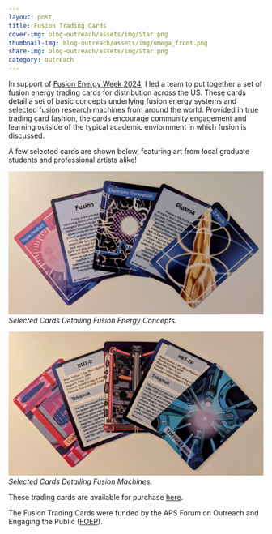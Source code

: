```yaml
---
layout: post
title: Fusion Trading Cards
cover-img: blog-outreach/assets/img/Star.png
thumbnail-img: blog-outreach/assets/img/omega_front.png
share-img: blog-outreach/assets/img/Star.png
category: outreach
---
```


In support of [Fusion Energy Week 2024](https://www.oaknelson.com/2023-12-15-fusionenergyweek/), I led a team to put together a set of fusion energy trading cards for distribution across the US. These cards detail a set of basic concepts underlying fusion energy systems and selected fusion research machines from around the world. Provided in true trading card fashion, the cards encourage community engagement and learning outside of the typical academic enviornment in which fusion is discussed. 

A few selected cards are shown below, featuring art from local graduate students and professional artists alike!

![Fusion Concept Cards](blog-outreach/assets/img/cards_concepts.jpg)
*Selected Cards Detailing Fusion Energy Concepts.*

![Fusion Machine Cards](blog-outreach/assets/img/cards_machines.jpg)
*Selected Cards Detailing Fusion Machines.*

These trading cards are available for purchase [here](https://www.makeplayingcards.com/sell/marketplace/fusion-trading-cards-2024.html).

The Fusion Trading Cards were funded by the APS Forum on Outreach and Engaging the Public ([FOEP](https://engage.aps.org/foep/home)).